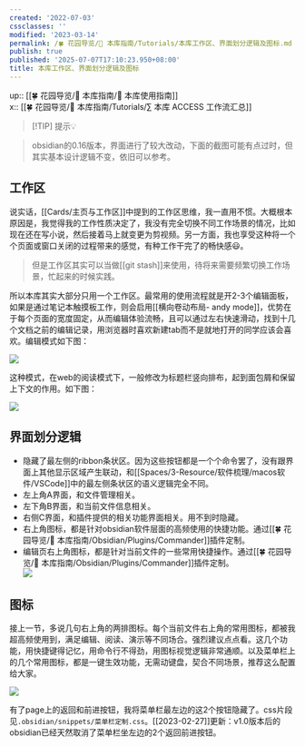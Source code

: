 ```yaml
---
created: '2022-07-03'
cssclasses: ''
modified: '2023-03-14'
permalink: /🍀 花园导览/🧰 本库指南/Tutorials/本库工作区、界面划分逻辑及图标.md
publish: true
published: '2025-07-07T17:10:23.950+08:00'
title: 本库工作区、界面划分逻辑及图标
---
```

up:: [[🍀 花园导览/🧰 本库指南/🧰 本库使用指南]]  
x:: [[🍀 花园导览/🧰 本库指南/Tutorials/∑ 本库 ACCESS 工作流汇总]]

>[!TIP] 提示💡

>  
>  obsidian的0.16版本，界面进行了较大改动，下面的截图可能有点过时，但其实基本设计逻辑不变，依旧可以参考。

## 工作区

说实话，[[Cards/主页与工作区]]中提到的工作区思维，我一直用不惯。大概根本原因是，我觉得我的工作性质决定了，我没有完全切换不同工作场景的情况，比如现在还在写小说，然后接着马上就变更为剪视频。另一方面，我也享受这种将一个个页面或窗口关闭的过程带来的感觉，有种工作干完了的畅快感😃。

> 但是工作区其实可以当做[[git stash]]来使用，待将来需要频繁切换工作场景，忙起来的时候实践。

所以本库其实大部分只用一个工作区。最常用的使用流程就是开2-3个编辑面板，如果是通过笔记本触摸板工作，则会启用[[横向卷动布局- andy mode]]，优势在于每个页面的宽度固定，从而编辑体验流畅，且可以通过左右快速滑动，找到十几个文档之前的编辑记录，用浏览器时喜欢新建tab而不是就地打开的同学应该会喜欢。编辑模式如下图：

![](https://img2.oldwinter.top/本库工作区、界面划分逻辑及图标_image_1.png)

这种模式，在web的阅读模式下，一般修改为标题栏竖向排布，起到面包屑和保留上下文的作用。如下图：

![](https://img2.oldwinter.top/本库工作区、界面划分逻辑及图标_image_2.png)

## 界面划分逻辑

- 隐藏了最左侧的ribbon条状区。因为这些按钮都是一个个命令罢了，没有跟界面上其他显示区域产生联动，和[[Spaces/3-Resource/软件梳理/macos软件/VSCode]]中的最左侧条状区的语义逻辑完全不同。
- 左上角A界面，和文件管理相关。
- 左下角B界面，和当前文件信息相关。
- 右侧C界面，和插件提供的相关功能界面相关。用不到时隐藏。
- 右上角图标，都是针对obsidian软件层面的高频使用的快捷功能。通过[[🍀 花园导览/🧰 本库指南/Obsidian/Plugins/Commander]]插件定制。
- 编辑页右上角图标，都是针对当前文件的一些常用快捷操作。通过[[🍀 花园导览/🧰 本库指南/Obsidian/Plugins/Commander]]插件定制。  
![](https://img2.oldwinter.top/本库工作区、界面划分逻辑及图标_image_3.png)

## 图标

接上一节，多说几句右上角的两排图标。每个当前文件右上角的常用图标，都被我超高频使用到，满足编辑、阅读、演示等不同场合。强烈建议点点看。这几个功能，用快捷键得记忆，用命令行不得劲，用图标视觉逻辑非常通顺。以及菜单栏上的几个常用图标，都是一键生效功能，无需动键盘，契合不同场景，推荐这么配置给大家。

![](https://img2.oldwinter.top/本库工作区、界面划分逻辑及图标_image_4.png)

有了page上的返回和前进按钮，我将菜单栏最左边的这2个按钮隐藏了。css片段见`.obsidian/snippets/菜单栏定制.css`。[[2023-02-27]]更新：v1.0版本后的obsidian已经天然取消了菜单栏坐左边的2个返回前进按钮。